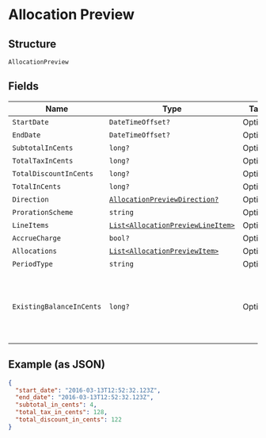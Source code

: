 
# Allocation Preview

## Structure

`AllocationPreview`

## Fields

| Name | Type | Tags | Description |
|  --- | --- | --- | --- |
| `StartDate` | `DateTimeOffset?` | Optional | - |
| `EndDate` | `DateTimeOffset?` | Optional | - |
| `SubtotalInCents` | `long?` | Optional | - |
| `TotalTaxInCents` | `long?` | Optional | - |
| `TotalDiscountInCents` | `long?` | Optional | - |
| `TotalInCents` | `long?` | Optional | - |
| `Direction` | [`AllocationPreviewDirection?`](../../doc/models/allocation-preview-direction.md) | Optional | - |
| `ProrationScheme` | `string` | Optional | - |
| `LineItems` | [`List<AllocationPreviewLineItem>`](../../doc/models/allocation-preview-line-item.md) | Optional | - |
| `AccrueCharge` | `bool?` | Optional | - |
| `Allocations` | [`List<AllocationPreviewItem>`](../../doc/models/allocation-preview-item.md) | Optional | - |
| `PeriodType` | `string` | Optional | - |
| `ExistingBalanceInCents` | `long?` | Optional | An integer representing the amount of the subscription's current balance |

## Example (as JSON)

```json
{
  "start_date": "2016-03-13T12:52:32.123Z",
  "end_date": "2016-03-13T12:52:32.123Z",
  "subtotal_in_cents": 4,
  "total_tax_in_cents": 128,
  "total_discount_in_cents": 122
}
```


